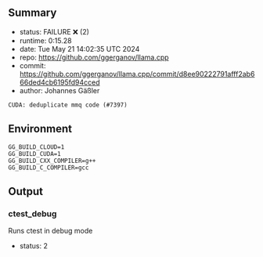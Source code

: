 ## Summary

- status:  FAILURE ❌ (2)
- runtime: 0:15.28
- date:    Tue May 21 14:02:35 UTC 2024
- repo:    https://github.com/ggerganov/llama.cpp
- commit:  https://github.com/ggerganov/llama.cpp/commit/d8ee90222791afff2ab666ded4cb6195fd94cced
- author:  Johannes Gäßler
```
CUDA: deduplicate mmq code (#7397)
```

## Environment

```
GG_BUILD_CLOUD=1
GG_BUILD_CUDA=1
GG_BUILD_CXX_COMPILER=g++
GG_BUILD_C_COMPILER=gcc
```

## Output

### ctest_debug

Runs ctest in debug mode
- status: 2
```

```


